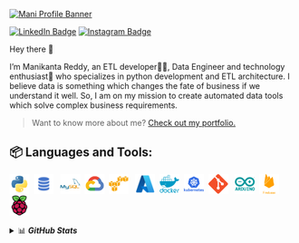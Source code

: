 [![Mani Profile Banner](./images/img1.png)](https://mani-dev.web.app)


[![LinkedIn Badge](https://img.shields.io/badge/LinkedIn-Profile-informational?logo=linkedin&style=flat-square)](https://www.linkedin.com/in/kallam-manikanta-reddy-3baba7136/)
[![Instagram Badge](https://img.shields.io/badge/Instagram-Profile-informational?logo=instagram&style=flat-square)](https://www.instagram.com/the__cyberpunk__/)

Hey there 👋 

I’m Manikanta Reddy, an ETL developer👨‍💻, Data Engineer and technology enthusiast📱 who specializes in python development and ETL architecture. I believe data is something which changes the fate of business if we understand it well. So, I am on my mission to create automated data tools which solve complex business requirements.

> Want to know more about me?  [Check out my portfolio.](https://themani.dev)


## 📦 Languages and Tools: 

<code><img height="35" src="https://raw.githubusercontent.com/devicons/devicon/1119b9f84c0290e0f0b38982099a2bd027a48bf1/icons/python/python-original.svg"></code>&nbsp;
<code><img height="35" src="https://raw.githubusercontent.com/github/explore/80688e429a7d4ef2fca1e82350fe8e3517d3494d/topics/sql/sql.png"></code>&nbsp;&nbsp;
<code><img height="35" src="https://raw.githubusercontent.com/devicons/devicon/1119b9f84c0290e0f0b38982099a2bd027a48bf1/icons/mysql/mysql-original-wordmark.svg"></code>&nbsp;
<code><img height="35" src="https://raw.githubusercontent.com/devicons/devicon/1119b9f84c0290e0f0b38982099a2bd027a48bf1/icons/googlecloud/googlecloud-original.svg"></code>&nbsp;
<code><img height="35" src="https://raw.githubusercontent.com/devicons/devicon/1119b9f84c0290e0f0b38982099a2bd027a48bf1/icons/amazonwebservices/amazonwebservices-original.svg"></code>&nbsp;&nbsp;
<code><img height="35" src="https://raw.githubusercontent.com/github/explore/80688e429a7d4ef2fca1e82350fe8e3517d3494d/topics/azure/azure.png"></code>&nbsp;
<code><img height="35" src="https://raw.githubusercontent.com/devicons/devicon/1119b9f84c0290e0f0b38982099a2bd027a48bf1/icons/docker/docker-plain-wordmark.svg"></code>&nbsp;
<code><img height="35" src="https://raw.githubusercontent.com/devicons/devicon/1119b9f84c0290e0f0b38982099a2bd027a48bf1/icons/kubernetes/kubernetes-plain-wordmark.svg"></code>&nbsp;
<code><img height="35" src="https://raw.githubusercontent.com/devicons/devicon/1119b9f84c0290e0f0b38982099a2bd027a48bf1/icons/git/git-original.svg"></code>&nbsp;&nbsp;
<code><img height="35" src="https://raw.githubusercontent.com/devicons/devicon/1119b9f84c0290e0f0b38982099a2bd027a48bf1/icons/arduino/arduino-original-wordmark.svg"></code>&nbsp;
<code><img height="35" src="https://raw.githubusercontent.com/devicons/devicon/1119b9f84c0290e0f0b38982099a2bd027a48bf1/icons/firebase/firebase-plain-wordmark.svg"></code>&nbsp;
<code><img height="35" src="https://raw.githubusercontent.com/devicons/devicon/1119b9f84c0290e0f0b38982099a2bd027a48bf1/icons/raspberrypi/raspberrypi-original.svg"></code>&nbsp;


<details>
  <summary>📊 <b><i>GitHub Stats</i></b></summary> <br>
  <img src="https://github-readme-stats.vercel.app/api?username=themani-dev&show_icons=true&theme=gotham" alt="Mani GitHub Stats" />
</details>
